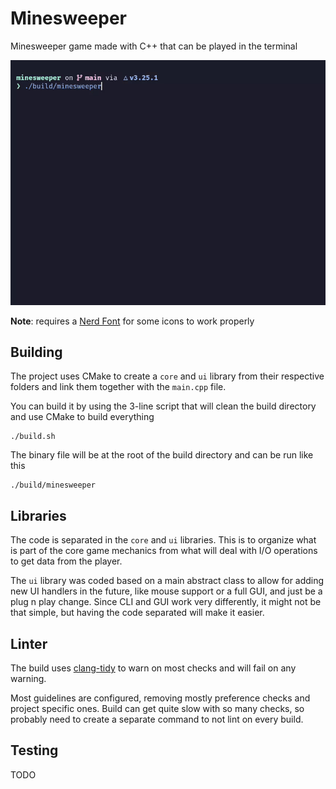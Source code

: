 # Minesweeper

Minesweeper game made with C++ that can be played in the terminal

![minesweeper-gif](https://github.com/leoalopes/minesweeper/blob/main/assets/minesweeper.gif?raw=true)

**Note**: requires a [Nerd Font](https://www.nerdfonts.com) for some icons to work properly

## Building

The project uses CMake to create a `core` and `ui` library from their respective folders and link them together with the `main.cpp` file.

You can build it by using the 3-line script that will clean the build directory and use CMake to build everything

```
./build.sh
```

The binary file will be at the root of the build directory and can be run like this

```
./build/minesweeper
```

## Libraries

The code is separated in the `core` and `ui` libraries. This is to organize what is part of the core game mechanics from what will deal with I/O operations to get data from the player.

The `ui` library was coded based on a main abstract class to allow for adding new UI handlers in the future, like mouse support or a full GUI, and just be a plug n play change.
Since CLI and GUI work very differently, it might not be that simple, but having the code separated will make it easier.

## Linter

The build uses [clang-tidy](https://clang.llvm.org/extra/clang-tidy) to warn on most checks and will fail on any warning.

Most guidelines are configured, removing mostly preference checks and project specific ones. Build can get quite slow with so many checks, so probably need to create a separate command to not lint on every build.

## Testing

TODO
